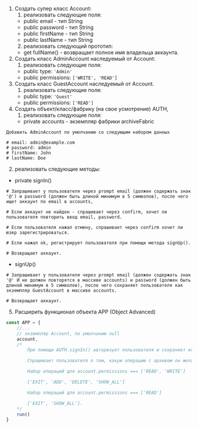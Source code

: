 1. Создать супер класс Account:
   1. реализовать следующие поля:
    * public email - тип String
    * public password - тип String
    * public firstName - тип String
    * public lastName - тип String
   2. реализовать следующий прототип:
    * get fullName() - возвращает полное имя владельца аккаунта.
2. Создать класс AdminAccount наследуемый от Account:
   1. реализовать следующие поля:
    * public type: `'Admin'`
    * public permissions: `['WRITE', 'READ']`
3. Создать класс GuestAccount наследуемый от Account.
   1. реализовать следующие поля:
    * public type: `'Guest'`
    * public permissions: `['READ']`
4. Создать объект/класс/фабрику (на свое усмотрение) AUTH,
   1. реализовать следующие поля:
    * private accounts - экземпляр фабрики archiveFabric

```
Добавить AdminAccount по умолчанию со следующим набором данных 

# email: admin@example.com
# password: admin
# firstName: John
# lastName: Doe
```

2. реализовать следующие методы:
* private signIn()

```
# Запрашивает у пользователя через prompt email (должен содержать знак '@') и password (должен быть длиной минимум в 5 символов), после чего ищет аккаунт по email в accounts, 

# Если аккаунт не найден - спрашивает через confirm, хочет ли пользователя повторить ввод email, password.

# Если пользователя нажал отмену, спрашивает через confirm хочет ли юзер зарегистрироваться.

# Если нажал ok, регистрирует пользователя при помощи метода signUp().

# Возвращает аккаунт.
```
* signUp()

```
# Запрашивает у пользователя через prompt email (должен содержать знак '@' И не должен повторятся в массиве accounts) и password (должен быть длиной минимум в 5 символов), после чего сохраняет пользователя как экземпляр GuestAccount в массиве accounts. 

# Возвращает аккаунт.
```
5. Расширить функционал объекта APP (Object Advanced)

```javascript
const APP = {
	//...
	// экземпляр Account, по умолчанию null
	account,
	/* 
		При помощи AUTH.signIn() авторизует пользователя и сохраняет его аккаунт в account.

		Спрашивает пользователя о том, какую операцию с архивом он желает выполнить, до тех пор пока тот не пожелает завершить выполнение программы.

		Набор операций для account.permissions === ['READ', 'WRITE']

		['EXIT', 'ADD', 'DELETE', 'SHOW_ALL']

		Набор операций для account.permissions === ['READ']

		['EXIT', 'SHOW_ALL'].
	*/
	run()
}
```
